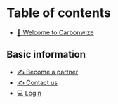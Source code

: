 # Table of contents

* [👋 Welcome to Carbonwize](README.md)

## Basic information

* [✍️ Become a partner](basic-information/become-a-partner.md)
* [✍️ Contact us](basic-information/contact-us.md)
* [💻 Login](basic-information/login.md)
